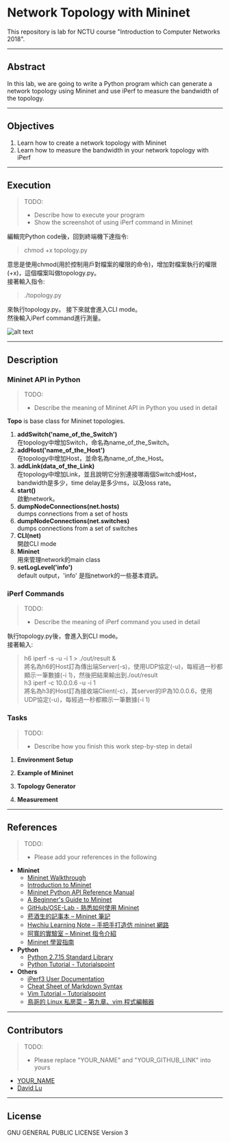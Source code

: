 # Network Topology with Mininet

This repository is lab for NCTU course "Introduction to Computer Networks 2018".

---
## Abstract

In this lab, we are going to write a Python program which can generate a network topology using Mininet and use iPerf to measure the bandwidth of the topology.

---
## Objectives

1. Learn how to create a network topology with Mininet
2. Learn how to measure the bandwidth in your network topology with iPerf

---
## Execution

> TODO: 
> * Describe how to execute your program
> * Show the screenshot of using iPerf command in Mininet  
   
編輯完Python code後，回到終端機下達指令: 
   
> chmod +x topology.py  
   
意思是使用chmod(用於控制用戶對檔案的權限的命令)，增加對檔案執行的權限(+x)，這個檔案叫做topology.py。  
接著輸入指令:
   
> ./topology.py  
   
來執行topology.py。 
接下來就會進入CLI mode。  
然後輸入iPerf command進行測量。  

![alt text](https://github.com/nctucn/lab2-jillkuo/blob/master/iPerf.png)  

---
## Description

### Mininet API in Python

> TODO:
> * Describe the meaning of Mininet API in Python you used in detail  

**Topo** is base class for Mininet topologies.  
1. **addSwitch('name_of_the_Switch')**  
   在topology中增加Switch，命名為name_of_the_Switch。  
2. **addHost('name_of_the_Host')**  
   在topology中增加Host，並命名為name_of_the_Host。  
3. **addLink(data_of_the_Link)**  
   在topology中增加Link，並且說明它分別連接哪兩個Switch或Host，bandwidth是多少，time delay是多少ms，以及loss rate。  
4. **start()**  
   啟動network。  
5. **dumpNodeConnections(net.hosts)**  
   dumps connections from a set of hosts  
6. **dumpNodeConnections(net.switches)**  
   dumps connections from a set of switches  
7. **CLI(net)**  
   開啟CLI mode  
8. **Mininet**  
   用來管理network的main class  
9. **setLogLevel('info')**  
   default output，'info' 是指network的一些基本資訊。

### iPerf Commands

> TODO:
> * Describe the meaning of iPerf command you used in detail  

執行topology.py後，會進入到CLI mode。  
接著輸入:  
> h6 iperf -s -u -i 1 > ./out/result &  
將名為h6的Host訂為傳出端Server(-s)，使用UDP協定(-u)，每經過一秒都顯示一筆數據(-i 1)，然後把結果輸出到./out/result  
> h3 iperf -c 10.0.0.6 -u -i 1  
將名為h3的Host訂為接收端Client(-c)，其server的IP為10.0.0.6，使用UDP協定(-u)，每經過一秒都顯示一筆數據(-i 1)  

### Tasks

> TODO:
> * Describe how you finish this work step-by-step in detail

1. **Environment Setup**


2. **Example of Mininet**


3. **Topology Generator**


4. **Measurement**

---
## References

> TODO: 
> * Please add your references in the following

* **Mininet**
    * [Mininet Walkthrough](http://mininet.org/walkthrough/)
    * [Introduction to Mininet](https://github.com/mininet/mininet/wiki/Introduction-to-Mininet)
    * [Mininet Python API Reference Manual](http://mininet.org/api/annotated.html)
    * [A Beginner's Guide to Mininet](https://opensourceforu.com/2017/04/beginners-guide-mininet/)
    * [GitHub/OSE-Lab - 熟悉如何使用 Mininet](https://github.com/OSE-Lab/Learning-SDN/blob/master/Mininet/README.md)
    * [菸酒生的記事本 – Mininet 筆記](https://blog.laszlo.tw/?p=81)
    * [Hwchiu Learning Note – 手把手打造仿 mininet 網路](https://hwchiu.com/setup-mininet-like-environment.html)
    * [阿寬的實驗室 – Mininet 指令介紹](https://ting-kuan.blog/2017/11/09/%E3%80%90mininet%E6%8C%87%E4%BB%A4%E4%BB%8B%E7%B4%B9%E3%80%91/)
    * [Mininet 學習指南](https://www.sdnlab.com/11495.html)
* **Python**
    * [Python 2.7.15 Standard Library](https://docs.python.org/2/library/index.html)
    * [Python Tutorial - Tutorialspoint](https://www.tutorialspoint.com/python/)
* **Others**
    * [iPerf3 User Documentation](https://iperf.fr/iperf-doc.php#3doc)
    * [Cheat Sheet of Markdown Syntax](https://www.markdownguide.org/cheat-sheet)
    * [Vim Tutorial – Tutorialspoint](https://www.tutorialspoint.com/vim/index.htm)
    * [鳥哥的 Linux 私房菜 – 第九章、vim 程式編輯器](http://linux.vbird.org/linux_basic/0310vi.php)

---
## Contributors

> TODO:
> * Please replace "YOUR_NAME" and "YOUR_GITHUB_LINK" into yours

* [YOUR_NAME](YOUR_GITHUB_LINK)
* [David Lu](https://github.com/yungshenglu)

---
## License

GNU GENERAL PUBLIC LICENSE Version 3
